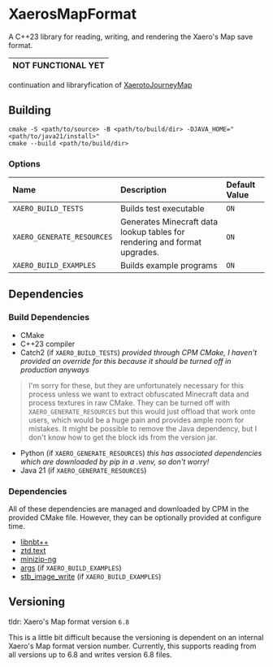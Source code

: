 # XaerosMapFormat
A C++23 library for reading, writing, and rendering the Xaero's Map save format.

| NOT FUNCTIONAL YET |
|--------------------|

continuation and libraryfication of [XaerotoJourneyMap](https://github.com/DanDucky/XaerotoJourneyMap)

## Building
```shell
cmake -S <path/to/source> -B <path/to/build/dir> -DJAVA_HOME="<path/to/java21/install>"
cmake --build <path/to/build/dir>
```

### Options
| Name                       | Description                                                               | Default Value |
|:---------------------------|:--------------------------------------------------------------------------|:--------------|
| `XAERO_BUILD_TESTS`        | Builds test executable                                                    | `ON`          |
| `XAERO_GENERATE_RESOURCES` | Generates Minecraft data lookup tables for rendering and format upgrades. | `ON`          |
| `XAERO_BUILD_EXAMPLES`     | Builds example programs                                                   | `ON`          |

## Dependencies

### Build Dependencies

- CMake
- C++23 compiler
- Catch2 (if `XAERO_BUILD_TESTS`) *provided through CPM CMake, I haven't provided an override for this because it should be turned off in production anyways*

> I'm sorry for these, but they are unfortunately necessary for this process unless we want to extract obfuscated Minecraft data and process textures in raw CMake. They can be turned off with `XAERO_GENERATE_RESOURCES` but this would just offload that work onto users, which would be a huge pain and provides ample room for mistakes. It might be possible to remove the Java dependency, but I don't know how to get the block ids from the version jar.

- Python (if `XAERO_GENERATE_RESOURCES`) *this has associated dependencies which are downloaded by pip in a .venv, so don't worry!*
- Java 21 (if `XAERO_GENERATE_RESOURCES`)

### Dependencies

All of these dependencies are managed and downloaded by CPM in the provided CMake file. However, they can be optionally provided at configure time.

- [libnbt++](https://github.com/PrismLauncher/libnbtplusplus)
- [ztd.text](https://github.com/soasis/text)
- [minizip-ng](https://github.com/zlib-ng/minizip-ng)
- [args](https://github.com/Taywee/args) (if `XAERO_BUILD_EXAMPLES`)
- [stb_image_write](https://github.com/nothings/stb) (if `XAERO_BUILD_EXAMPLES`)

## Versioning

tldr: Xaero's Map format version `6.8`

This is a little bit difficult because the versioning is dependent on an internal Xaero's Map format version number. 
Currently, this supports reading from all versions up to 6.8 and writes version 6.8 files.